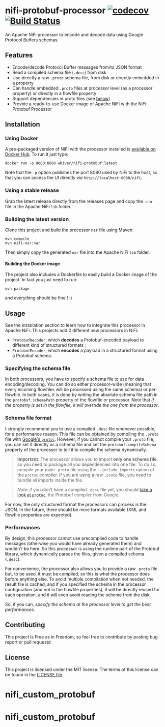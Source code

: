 # nifi-protobuf-processor [![codecov](https://codecov.io/gh/whiver/nifi-protobuf-processor/branch/develop/graph/badge.svg)](https://codecov.io/gh/whiver/nifi-protobuf-processor) [![Build Status](https://travis-ci.org/whiver/nifi-protobuf-processor.svg?branch=develop)](https://travis-ci.org/whiver/nifi-protobuf-processor)
An Apache NiFi processor to encode and decode data using Google Protocol Buffers schemas.

## Features

- Encode/decode Protocol Buffer messages from/to JSON format
- Read a compiled schema file (`.desc`) from disk
- Use directly a raw `.proto` schema file, from disk or directly embedded in a property
- Can handle embedded `.proto` files at processor level (as a processor property) or directly in a flowfile property
- Support dependencies in proto files (see [below](#usage))
- Provide a ready-to-use Docker image of Apache NiFi with the NiFi Protobuf Processor

## Installation

### Using Docker
A pre-packaged version of NiFi with the processor installed is
[available on Docker Hub](https://hub.docker.com/r/whiver/nifi-protobuf/). To run it just type:

    docker run -p 8080:8080 whiver/nifi-protobuf:latest

Note that the `-p` option publishes the port 8080 used by NiFi to the host, so that you can access the UI directly *via*
`http://localhost:8080/nifi`.

### Using a stable release
Grab the latest release directly from the releases page and copy the `.nar` file in the Apache NiFi `lib` folder.

### Building the latest version
Clone this project and build the processor `nar` file using Maven:

    mvn compile
    mvn nifi-nar:nar
    
Then simply copy the generated `nar` file into the Apache NiFi `lib` folder.

#### Building the Docker image

The project also includes a Dockerfile to easily build a Docker image of the project. In fact you just need to run:

    mvn package
    
and everything should be fine ! :)

## Usage

See the installation section to learn how to integrate this processor in Apache NiFi.
This projects add 2 different new processors in NiFi:

- `ProtobufDecoder`, which **decodes** a Protobuf-encoded payload to different kind of structured formats ;
- `ProtobufEncoder`, which **encodes** a payload in a structured format using a Protobuf schema.

### Specifying the schema file
In both processors, you have to specify a schema file to use for data encoding/decoding. You can do so either
processor-wide (meaning that every incoming flowfiles will be processed using the same schema) or per-flowfile. In both
cases, it is done by writing the absolute schema file path in the `protobuf.schemaPath` property of the flowfile or
processor. Note that *if the property is set in the flowfile, it will override the one from the processor*.

### Schema file format
I strongly recommend you to use a compiled `.desc` file whenever possible, for a performance reason. This file can be
obtained by compiling the `.proto` file with [Google's `protoc`](https://github.com/google/protobuf/releases).
However, if you cannot compile your `.proto` file, you can set it directly as a schema file and set the
`protobuf.compileSchema` property of the processor to tell it to compile the schema dynamically.

> **Important**: The processor allows you to import **only one schema file**, so you need to package all you dependencies
> into one file. To do so, compile your main `.proto` file using the `--include_imports` option of the `protoc` compiler.
> If you are using a raw `.proto` file, you need to bundle all imports inside the file.

> *Note*: if you don't have a compiled `.desc` file yet, you should
> [take a look at `protoc`](https://github.com/google/protobuf/releases), the Protobuf compiler from Google. 

For now, the only structured format the processors can process is the JSON. In the future, there should be more formats
available (XML and flowfile properties are expected).

### Performances

By design, this processor cannot use precompiled code to handle messages (otherwise you would have already generated them)
and wouldn't be here. So this processor is using the runtime part of the Protobuf library, which dynamically parses the files,
given a compiled schema (`.desc`).

For convenience, the processor also allows you to provide a raw `.proto` file but, to be used, it must be compiled, so this
is what the processor does before anything else. To avoid multiple compilation when not needed, the result file is cached,
and if you specified the schema in the processor configuration (and not in the flowfile properties), it will be directly
reused for each operation, and it will even avoid reading the schema from the disk.

So, if you can, *specify the schema at the processor level to get the best performances*.

## Contributing

This project is Free as in Freedom, so feel free to contribute by posting bug report or pull requests!

## License

This project is licensed under the MIT license. The terms of this license can be found in the [LICENSE file](LICENSE).
# nifi_custom_protobuf
# nifi_custom_protobuf
